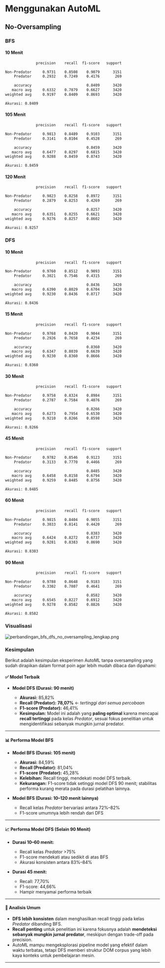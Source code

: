 # Menggunakan AutoML

## No-Oversampling

### BFS

#### 10 Menit

```bash
              precision    recall  f1-score   support

Non-Predator     0.9731    0.8508    0.9079      3151
    Predator     0.2932    0.7249    0.4176       269

    accuracy                         0.8409      3420
   macro avg     0.6332    0.7879    0.6627      3420
weighted avg     0.9197    0.8409    0.8693      3420

Akurasi: 0.8409
```

#### 105 Menit

```bash
              precision    recall  f1-score   support

Non-Predator     0.9813    0.8489    0.9103      3151
    Predator     0.3141    0.8104    0.4528       269

    accuracy                         0.8459      3420
   macro avg     0.6477    0.8297    0.6815      3420
weighted avg     0.9288    0.8459    0.8743      3420

Akurasi: 0.8459
```

#### 120 Menit

```bash
              precision    recall  f1-score   support

Non-Predator     0.9823    0.8258    0.8972      3151
    Predator     0.2879    0.8253    0.4269       269

    accuracy                         0.8257      3420
   macro avg     0.6351    0.8255    0.6621      3420
weighted avg     0.9276    0.8257    0.8602      3420

Akurasi: 0.8257
```

### DFS

#### 10 Menit

```bash
              precision    recall  f1-score   support

Non-Predator     0.9760    0.8512    0.9093      3151
    Predator     0.3021    0.7546    0.4315       269

    accuracy                         0.8436      3420
   macro avg     0.6390    0.8029    0.6704      3420
weighted avg     0.9230    0.8436    0.8717      3420

Akurasi: 0.8436
```

#### 15 Menit

```bash
              precision    recall  f1-score   support

Non-Predator     0.9768    0.8420    0.9044      3151
    Predator     0.2926    0.7658    0.4234       269

    accuracy                         0.8360      3420
   macro avg     0.6347    0.8039    0.6639      3420
weighted avg     0.9230    0.8360    0.8666      3420

Akurasi: 0.8360
```

#### 30 Menit

```bash
              precision    recall  f1-score   support

Non-Predator     0.9758    0.8324    0.8984      3151
    Predator     0.2787    0.7584    0.4076       269

    accuracy                         0.8266      3420
   macro avg     0.6273    0.7954    0.6530      3420
weighted avg     0.9210    0.8266    0.8598      3420

Akurasi: 0.8266
```

#### 45 Menit

```bash
              precision    recall  f1-score   support

Non-Predator     0.9782    0.8546    0.9123      3151
    Predator     0.3133    0.7770    0.4466       269

    accuracy                         0.8485      3420
   macro avg     0.6458    0.8158    0.6794      3420
weighted avg     0.9259    0.8485    0.8756      3420

Akurasi: 0.8485
```

#### 60 Menit

```bash
              precision    recall  f1-score   support

Non-Predator     0.9815    0.8404    0.9055      3151
    Predator     0.3033    0.8141    0.4420       269

    accuracy                         0.8383      3420
   macro avg     0.6424    0.8272    0.6737      3420
weighted avg     0.9281    0.8383    0.8690      3420

Akurasi: 0.8383
```

#### 90 Menit

```bash
              precision    recall  f1-score   support

Non-Predator     0.9788    0.8648    0.9183      3151
    Predator     0.3302    0.7807    0.4641       269

    accuracy                         0.8582      3420
   macro avg     0.6545    0.8227    0.6912      3420
weighted avg     0.9278    0.8582    0.8826      3420

Akurasi: 0.8582
```

### Visualisasi

![perbandingan_bfs_dfs_no_oversampling_lengkap.png](https://media-hosting.imagekit.io/0bec045ad6524346/perbandingan_bfs_dfs_no_oversampling_lengkap.png?Expires=1841810998&Key-Pair-Id=K2ZIVPTIP2VGHC&Signature=D2fj1dAqwd45xgL~R3JmGNTFYbwcczpy-efX~eRMbopw2CsdJQL8Zf18h2ThKj3bt~wH2Ai3l7xi6bUlS~IvpZTirJaXFm5h1~tDFcEcJx94SmqpqFo~iDSA-TbJHKwBm0hT0zlGTyGMPmF-9tq-Fi2aDXZ9c8zrceKyt1SS80Osh4UNT4y2srLCcSBVfh3Y-gOMfbiMTKE9kVZheoRyUt12Y-rx6WcmLAqBPita~Jq4XPgYVZHbZ8fXTw5pAOnKdOu3rxfKZ7Dp73Ch1T0Rc3GHKjrNtLlkkdOC3zdktMzjtNm8YBhMO6ehISYlC7c3LTozmAL79lZNjX5GQ6CmXA__)

### Kesimpulan

Berikut adalah kesimpulan eksperimen AutoML tanpa oversampling yang sudah
dirapikan dalam format poin agar lebih mudah dibaca dan dipahami:

#### ✅ **Model Terbaik**

- **Model DFS (Durasi: 90 menit)**

  - **Akurasi:** 85,82%
  - **Recall (Predator):** **78,07%** ← _tertinggi dari semua percobaan_
  - **F1-score (Predator):** 46,41%
  - **Kesimpulan:** Model ini adalah yang **paling optimal** karena mencapai
    **recall tertinggi** pada kelas _Predator_, sesuai fokus penelitian untuk
    mengidentifikasi sebanyak mungkin jurnal predator.

---

#### 📊 **Performa Model BFS**

- **Model BFS (Durasi: 105 menit)**

  - **Akurasi:** 84,59%
  - **Recall (Predator):** 81,04%
  - **F1-score (Predator):** 45,28%
  - **Kelebihan:** Recall tinggi, mendekati model DFS terbaik.
  - **Kekurangan:** F1-score tidak setinggi model DFS 90 menit; stabilitas
    performa kurang merata pada durasi pelatihan lainnya.

- **Model BFS (Durasi: 10–120 menit lainnya)**

  - Recall kelas _Predator_ bervariasi antara 72%–82%
  - F1-score umumnya lebih rendah dari DFS

---

#### 📈 **Performa Model DFS (Selain 90 Menit)**

- **Durasi 10–60 menit:**

  - Recall kelas _Predator_ >75%
  - F1-score mendekati atau sedikit di atas BFS
  - Akurasi konsisten antara 83%–84%

- **Durasi 45 menit:**

  - Recall: 77,70%
  - F1-score: 44,66%
  - Hampir menyamai performa terbaik

---

#### 🧠 **Analisis Umum**

- **DFS lebih konsisten** dalam menghasilkan recall tinggi pada kelas _Predator_
  dibanding BFS.
- **Recall penting** untuk penelitian ini karena fokusnya adalah **mendeteksi
  sebanyak mungkin jurnal predator**, meskipun dengan trade-off pada precision.
- AutoML mampu mengeksplorasi pipeline model yang efektif dalam waktu terbatas,
  tetapi DFS memberi struktur DOM corpus yang lebih kaya konteks untuk
  pembelajaran mesin.

---
